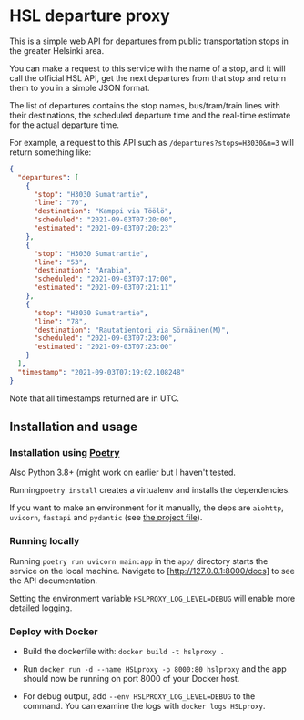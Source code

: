 
# HSL departure proxy

This is a simple web API for departures from public transportation stops in the
greater Helsinki area.

You can make a request to this service with the name of a stop, and it will
call the official HSL API, get the next departures from that stop and return
them to you in a simple JSON format.

The list of departures contains the stop names, bus/tram/train lines with their
destinations, the scheduled departure time and the real-time estimate for the
actual departure time.

For example, a request to this API such as `/departures?stops=H3030&n=3` will
return something like:

```json
{
  "departures": [
    {
      "stop": "H3030 Sumatrantie",
      "line": "70",
      "destination": "Kamppi via Töölö",
      "scheduled": "2021-09-03T07:20:00",
      "estimated": "2021-09-03T07:20:23"
    },
    {
      "stop": "H3030 Sumatrantie",
      "line": "53",
      "destination": "Arabia",
      "scheduled": "2021-09-03T07:17:00",
      "estimated": "2021-09-03T07:21:11"
    },
    {
      "stop": "H3030 Sumatrantie",
      "line": "78",
      "destination": "Rautatientori via Sörnäinen(M)",
      "scheduled": "2021-09-03T07:23:00",
      "estimated": "2021-09-03T07:23:00"
    }
  ],
  "timestamp": "2021-09-03T07:19:02.108248"
}
```

Note that all timestamps returned are in UTC.


## Installation and usage

### Installation using [Poetry](https://python-poetry.org)

Also Python 3.8+ (might work on earlier but I haven't tested.

Running`poetry install` creates a virtualenv and installs the dependencies.

If you want to make an environment for it manually, the deps are `aiohttp`,
`uvicorn`, `fastapi` and `pydantic` (see [the project file](./pyproject.toml)).

### Running locally

Running `poetry run uvicorn main:app` in the `app/` directory starts the
service on the  local machine. Navigate to [http://127.0.0.1:8000/docs] to see
the API documentation.

Setting the environment variable `HSLPROXY_LOG_LEVEL=DEBUG` will enable more
detailed logging.

### Deploy with Docker 

- Build the dockerfile with: `docker build -t hslproxy .`

- Run `docker run -d --name HSLproxy -p 8000:80 hslproxy` and the app should
  now be running on port 8000 of your Docker host.

- For debug output, add `--env HSLPROXY_LOG_LEVEL=DEBUG` to the command.
  You can examine the logs with `docker logs HSLproxy`.
